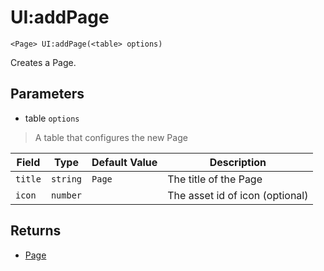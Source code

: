 # UI:addPage
```
<Page> UI:addPage(<table> options)
```
Creates a Page.

## Parameters
* table `options`
> A table that configures the new Page

| Field   | Type     | Default Value | Description                     |
| ------- | -------- | ------------- | ------------------------------- |
| `title` | `string` | `Page`        | The title of the Page           |
| `icon`  | `number` |               | The asset id of icon (optional) |

## Returns
* [Page](../Page/index.md)
